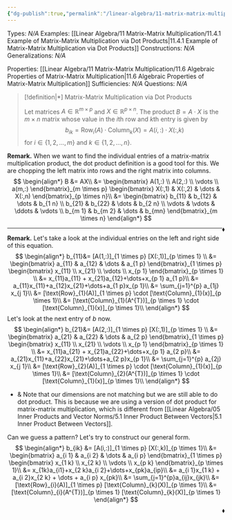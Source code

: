 ```yaml
---
{"dg-publish":true,"permalink":"/linear-algebra/11-matrix-matrix-multiplication/11-4-matrix-matrix-multiplication-via-dot-products/","tags":["Type/Definition","Topic/Linear_Algebra"]}
---
```


Types: *N/A*
Examples: [[Linear Algebra/11 Matrix-Matrix Multiplication/11.4.1 Example of Matrix-Matrix Multiplication via Dot Products\|11.4.1 Example of Matrix-Matrix Multiplication via Dot Products]]
Constructions: *N/A*
Generalizations: *N/A*

Properties: [[Linear Algebra/11 Matrix-Matrix Multiplication/11.6 Algebraic Properties of Matrix-Matrix Multiplication\|11.6 Algebraic Properties of Matrix-Matrix Multiplication]]
Sufficiencies: *N/A*
Questions: *N/A*

> [!definition|*] Matrix-Matrix Multiplication via Dot Products
> 
> Let matrices $A \in \mathbb{R}^{m \times p}$ and $X \in \mathbb{R}^{p \times n}$. The product $B = A \cdot X$ is the $m \times n$ matrix whose value in the $i$th row and $k$th entry is given by
> $$
> b_{ik} = \text{Row}_{i}(A) \cdot \text{Column}_{k}(X) = A(i,:) \cdot X(:,k)
> $$
> for $i \in \{ 1,2,\dots,m \}$ and $k \in \{ 1,2,\dots,n \}$. 

**Remark.** When we want to find the individual entries of a matrix-matrix multiplication product, the dot product definition is a good tool for this. We are chopping the left matrix into rows and the right matrix into columns.
$$
\begin{align*}
B &= AX\\
&= \begin{bmatrix}
A(1,:) \\
A(2,:) \\
\vdots \\
a(m,:)
\end{bmatrix}_{m \times p} \begin{bmatrix}
X(:,1) & X(:,2) & \dots & X(:,n)
\end{bmatrix}_{p \times n}\\
&= \begin{bmatrix}
b_{11} & b_{12} & \dots & b_{1 n} \\
b_{21} & b_{22} & \dots & b_{2 n} \\
\vdots & \vdots & \ddots & \vdots \\
b_{m 1} & b_{m 2} & \dots & b_{mn}
\end{bmatrix}_{m \times n}
\end{align*}
$$
 <span style='float:right;'>$\blacklozenge$</span>

---

**Remark.** Let's take a look at the individual entries on the left and right side of this equation.
$$
\begin{align*}
b_{11}&=  [A(1,:)]_{1 \times p} [X(:,1)]_{p \times 1} \\
&= \begin{bmatrix}
a_{11} & a_{12} & \dots & a_{1 p}
\end{bmatrix}_{1 \times p} \begin{bmatrix}
x_{11} \\
x_{21} \\
\vdots \\
x_{p 1}
\end{bmatrix}_{p \times 1} \\
&= x_{11}a_{11} + x_{21}a_{12}+\dots+x_{p 1} a_{1 p}\\
&= a_{11}x_{11}+a_{12}x_{21}+\dots+a_{1 p}x_{p 1}\\
&= \sum_{j=1}^{p} a_{1j} x_{j 1}\\
&= [\text{Row}_{1}(A)]_{1 \times p} \cdot [\text{Column}_{1}(x)]_{p \times 1}\\
&=  [\text{Column}_{1}(A^{T})]_{p \times 1} \cdot [\text{Column}_{1}(x)]_{p \times 1}\\
\end{align*}
$$
 Let's look at the next entry of $b$ now.
 $$
\begin{align*}
b_{21}&=  [A(2,:)]_{1 \times p} [X(:,1)]_{p \times 1} \\
&= \begin{bmatrix}
a_{21} & a_{22} & \dots & a_{2 p}
\end{bmatrix}_{1 \times p} \begin{bmatrix}
x_{11} \\
x_{21} \\
\vdots \\
x_{p 1}
\end{bmatrix}_{p \times 1} \\
&= x_{11}a_{21} + x_{21}a_{22}+\dots+x_{p 1} a_{2 p}\\
&= a_{21}x_{11}+a_{22}x_{21}+\dots+a_{2 p}x_{p 1}\\
&= \sum_{j=1}^{p} a_{2j} x_{j 1}\\
&= [\text{Row}_{2}(A)]_{1 \times p} \cdot [\text{Column}_{1}(x)]_{p \times 1}\\
&=  [\text{Column}_{2}(A^{T})]_{p \times 1} \cdot [\text{Column}_{1}(x)]_{p \times 1}\\
\end{align*}
$$
 - & Note that our dimensions are not matching but we are still able to do dot product. This is because we are using a version of dot product for matrix-matrix multiplication, which is different from [[Linear Algebra/05 Inner Products and Vector Norms/5.1 Inner Product Between Vectors\|5.1 Inner Product Between Vectors]].

Can we guess a pattern? Let's try to construct our general form.
$$
\begin{align*}
b_{ik} &= [A(i,:)]_{1 \times p} [X(:,k)]_{p \times 1}\\
&= \begin{bmatrix}
a_{i 1} & a_{i 2} & \dots & a_{i p}
\end{bmatrix}_{1 \times p} \begin{bmatrix}
x_{1 k} \\
x_{2 k} \\
\vdots \\
x_{p k}
\end{bmatrix}_{p \times 1}\\
&= x_{1k}a_{i1}+x_{2 k}a_{i 2}+\dots+x_{pk}a_{ip}\\
&= a_{i 1}x_{1 k} + a_{i 2}x_{2 k} + \dots + a_{i p} x_{pk}\\
&= \sum_{j=1}^{p}a_{ij}x_{jk}\\
&= [\text{Row}_{i}(A)]_{1 \times p} [\text{Column}_{k}(X)]_{p \times 1}\\
&= [\text{Column}_{i}(A^{T})]_{p \times 1} [\text{Column}_{k}(X)]_{p \times 1}
\end{align*}
$$
 <span style='float:right;'>$\blacklozenge$</span>